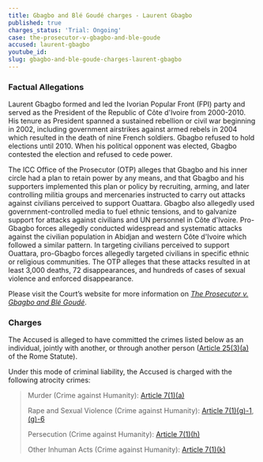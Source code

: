 ```yaml
---
title: Gbagbo and Blé Goudé charges - Laurent Gbagbo
published: true
charges_status: 'Trial: Ongoing'
case: the-prosecutor-v-gbagbo-and-ble-goude
accused: laurent-gbagbo
youtube_id:
slug: gbagbo-and-ble-goude-charges-laurent-gbagbo
---
```



### Factual Allegations

Laurent Gbagbo formed and led the Ivorian Popular Front (FPI) party and served as the President of the Republic of C&ocirc;te d'Ivoire from 2000-2010. His tenure as President spanned a sustained rebellion or civil war beginning in 2002, including government airstrikes against armed rebels in 2004 which resulted in the death of nine French soldiers. Gbagbo refused to hold elections until 2010. When his political opponent was elected, Gbagbo contested the election and refused to cede power.

The ICC Office of the Prosecutor (OTP) alleges that Gbagbo and his inner circle had a plan to retain power by any means, and that Gbagbo and his supporters implemented this plan or policy by recruiting, arming, and later controlling militia groups and mercenaries instructed to carry out attacks against civilians perceived to support Ouattara. Gbagbo also allegedly used government-controlled media to fuel ethnic tensions, and to galvanize support for attacks against civilians and UN personnel in C&ocirc;te d'Ivoire. Pro-Gbagbo forces allegedly conducted widespread and systematic attacks against the civilian population in Abidjan and western C&ocirc;te d'Ivoire which followed a similar pattern. In targeting civilians perceived to support Ouattara, pro-Gbagbo forces allegedly targeted civilians in specific ethnic or religious communities. The OTP alleges that these attacks resulted in at least 3,000 deaths, 72 disappearances, and hundreds of cases of sexual violence and enforced disappearance.

Please visit the Court’s website for more information on [*The Prosecutor v. Gbagbo and Bl&eacute; Goud&eacute;*](https://www.icc-cpi.int/cdi/gbagbo-goude).

### Charges

The Accused is alleged to have committed the crimes listed below as an individual, jointly with another, or through another person ([Article 25(3)(a)](http://www.casematrixnetwork.org/case-m/klamberg-commentary/rome-statute/#c1198) of the Rome Statute).

Under this mode of criminal liability, the Accused is charged with the following atrocity crimes:

> Murder (Crime against Humanity):&nbsp;[Article 7(1)(a)](http://www.casematrixnetwork.org/cmn-knowledge-hub/klamberg-commentary/elements-of-crime/#c2286)
>
>
> Rape and Sexual Violence (Crime against Humanity):&nbsp;[Article 7(1)(g)-1](http://www.casematrixnetwork.org/cmn-knowledge-hub/klamberg-commentary/elements-of-crime/#c2292), [(g)-6](http://www.casematrixnetwork.org/cmn-knowledge-hub/klamberg-commentary/elements-of-crime/#c2297)
>
>
> Persecution (Crime against Humanity):&nbsp;[Article 7(1)(h)](http://www.casematrixnetwork.org/cmn-knowledge-hub/klamberg-commentary/elements-of-crime/#c2298)
>
>
> Other Inhuman Acts (Crime against Humanity):&nbsp;[Article 7(1)(k)](http://www.casematrixnetwork.org/cmn-knowledge-hub/klamberg-commentary/elements-of-crime/#c2301)